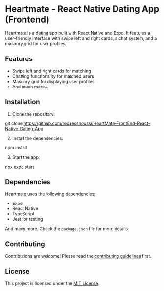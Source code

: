 # Heartmate - React Native Dating App (Frontend)

Heartmate is a dating app built with React Native and Expo. It features a user-friendly interface with swipe left and right cards, a chat system, and a masonry grid for user profiles.

## Features

- Swipe left and right cards for matching
- Chatting functionality for matched users
- Masonry grid for displaying user profiles
- And much more...

## Installation

1. Clone the repository:

git clone https://github.com/redaessnoussi/HeartMate-FrontEnd-React-Native-Dating-App

2. Install the dependencies:

npm install

3. Start the app:

npx expo start

## Dependencies

Heartmate uses the following dependencies:

- Expo
- React Native
- TypeScript
- Jest for testing

And many more. Check the `package.json` file for more details.

## Contributing

Contributions are welcome! Please read the [contributing guidelines](CONTRIBUTING.md) first.

## License

This project is licensed under the [MIT License](LICENSE.md).
